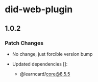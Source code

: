 # did-web-plugin

## 1.0.2

### Patch Changes

-   No change, just forcible version bump

-   Updated dependencies []:
    -   @learncard/core@8.5.5
